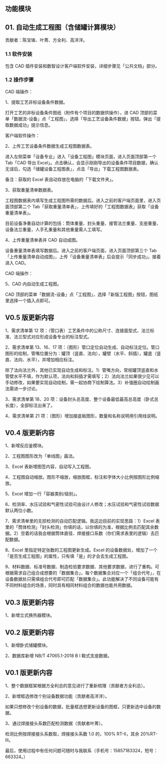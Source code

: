 ## 功能模块

## 01. 自动生成工程图（含储罐计算模块）

贡献者：陈宝锋、叶菁、方全利、高洋洋。

### 1.1 软件安装

包含 CAD 插件安装和数智设计客户端软件安装，详细步骤见「公共文档」部分。

### 1.2 操作步骤

CAD 端操作：

1、提取工艺非标设备条件数据。

打开工艺的非标设备条件图纸（附件有个项目的数据供操作），进 CAD 顶部的菜单「数据流-设备」点「工程图」，选择「导出工艺设备条件数据」按钮。弹出「提取数据成功」提示信息。

客户端软件操作：

2、上传工艺设备条件数据生成工程图数据表。

进入左侧菜单「设备专业」进入「设备工程图」模块页面，进入页面顶部第一个 Tab「CAD 导出 Excel」。点击确认，会显示刚刚导出的设备条件项目数据，确认无误后，勾选「储罐设备工程图表」，点击「导出」下载工程图数据表。

备注：获取的 Excel 表自动存放在电脑的「下载文件夹」。

3、获取重量清单数据表。

工程图数据表内填写生成工程图所需的数据后。进入之前的客户端页面里，进入页面顶部第二个 Tab「获取重量清单表」，上传填好的「工程图数据表」获取「设备重量清单表」。

目前设备净重自动计算的包括：筒体重量、封头重量、接管法兰重量、支座重量、设备法兰重量，人手孔重量和其他重量需人工填写。

4、上传重量清单表并 CAD 自动成图。

设备重量清单表填写数据后。进入之前的客户端页面，进入页面顶部第三个 Tab「上传重量清单自动成图」，上传「设备重量清单表」后会提示「同步成功」。接着进入 CAD。

CAD 端操作：

5、CAD 内自动生成工程图。

CAD 顶部的菜单「数据流-设备」点「工程图」，选择「新版工程图」按钮，图纸里选择一个插入点即可。

## V0.5 版更新内容

1、需求清单第 12 项：（管口表）工艺条件中的公称尺寸、连接面型式、法兰标准、法兰型式对应形成设备专业的标注型式。

2、需求清单第 13、16、17 项：（图形）管口定位自动生成、自动标注定位。管口图形的绘制，管嘴位置分为：罐顶（竖直、法向），罐壁（水平、斜插），罐底（竖直、法向、水平），并增加相应标注。

除了法向法兰外，其他已实现自动生成和标注。1）管嘴方向，常规罐顶竖直和水管壁水平不填，作为默认项，法向和斜插才需填写；2）法向法兰如果很少见可以手动修改，如果要实现自动绘制，需一起协商下绘制算法。3）补强圈自动绘制画法需进一步讨论。

3、需求清单第 18、20 项：设备封头总高度、整个设备最低最高总高度（卧式总长度），全部标注出来了。

4、需求清单第 21 项：（图形）增加接底板图形，数量和名称说明用引用线说明。

## V0.4 版更新内容

1、新增反应釜模块。

2、工程图图形改为「单线图」画法。

3、Excel 表新增图签内容，自动写入工程图。

4、工程图自动缩放。图形不缩放，缩放图框，标注和字体大小比例按图形比例缩放。

5、Excel 增加一行「容器类别/级别」。

6、检测率、水压试验和气密性试验可由设计人修改；水压试验和气密性试验数据默认两位小数。

7、需求清单里的无损检测的自动匹配逻辑。我这边目前的实现思路：1）Excel 表里的「筒体检测」「封头检测」你填的话，以你填的为准，根据比例去匹配其余数据。2）空着的话我会根据筒体直径、焊接接口系数（你们需求表里的逻辑）去匹配数据。

8、Excel 里指定特定张数的工程图更新生成。Excel 的设备数据处，增加了一个「是否生成工程图」的属性，只有填「是」的才会去生成工程图。

9、材料数据、标准号数据、制造检验要求数据、其他要求数据，进行了重构。可根据需求自己组合成想要的「数据集合」，每个数据集合对应一个「组合代号」，在设备数据处只需填组合代号即可匹配「数据集合」。此功能解决了不同设备可能有不同材料组合的场景，同时具有相同材料组合的数据也能共用数据。

## V0.3 版更新内容

1、新增立式换热器模块。

## V0.2 版更新内容

1、新增卧式储罐模块。

2、数据库新增 NB/T 47065.1-2018 B I 鞍式支座数据。

## V0.1 版更新内容

1、整个数据框架根据方全利总的意见进行了重新梳理（贡献者方全利总）。

2、新增框选修改个别设备数据功能（贡献者高洋洋）。

如果只想修改个别设备的数据，批量框选想更新设备的图框，只更新选中设备的数据。

3、通过焊接接头系数匹配检测数据（贡献者叶菁）。

检测比例按焊接接头系数取，焊接接头系数 1.0 的，100% RT-II，其余 20%RT-III。

最后，使用过程中有任何问题可随时与我联系（手机号：15857183324，短号：663324。）